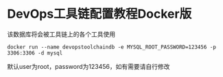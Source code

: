 # DevOps工具链配置教程Docker版


该数据库将会被工具链上的各个工具使用
<pre><code>docker run --name devopstoolchaindb -e MYSQL_ROOT_PASSWORD=123456 -p 3306:3306 -d mysql
</code></pre>
默认user为root，password为123456，如有需要请自行修改
